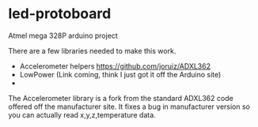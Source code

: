 led-protoboard
==============

Atmel mega 328P arduino project

There are a few libraries needed to make this work.
* Accelerometer helpers https://github.com/joruiz/ADXL362
* LowPower (Link coming, think I just got it off the Arduino site)
* 

The Accelerometer library is a fork from the standard ADXL362 code offered off the manufacturer site. It fixes a bug in manufacturer version so you can actually read x,y,z,temperature data.
